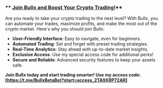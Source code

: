 ### ** <a href="https://t.me/BullxBetaBot?start=access_2TA9XRP72AR">Join Bullx and Boost Your Crypto Trading!</a>**

Are you ready to take your crypto trading to the next level? With Bullx, you can automate your trades, maximize profits, and make the most out of the crypto market. Here's why you should join Bullx:

- **User-Friendly Interface**: Easy to navigate, even for beginners.
- **Automated Trading**: Set and forget with preset trading strategies.
- **Real-Time Analytics**: Stay ahead with up-to-date market insights.
- **Exclusive Access**: Use my special access code for additional perks!
- **Secure and Reliable**: Advanced security features to keep your assets safe.

**Join Bullx today and start trading smarter! Use my access code: [https://t.me/BullxBetaBot?start=access_2TA9XRP72AR]**
